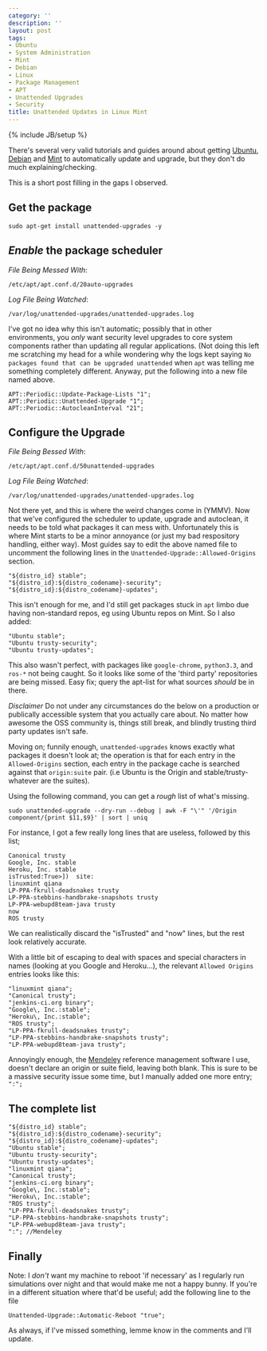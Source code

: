 ```yaml
---
category: ''
description: ''
layout: post
tags:
- Ubuntu
- System Administration
- Mint
- Debian
- Linux
- Package Management
- APT
- Unattended Upgrades
- Security
title: Unattended Updates in Linux Mint
---
```


{% include JB/setup %}

There's several very valid tutorials and guides around about getting [Ubuntu](https://help.ubuntu.com/community/AutomaticSecurityUpdates), [Debian](https://wiki.debian.org/UnattendedUpgrades) and [Mint](http://community.linuxmint.com/tutorial/view/1217) to automatically update and upgrade, but they don't do much explaining/checking. 

This is a short post filling in the gaps I observed. 


## Get the package

`sudo apt-get install unattended-upgrades -y`

## *Enable* the package scheduler

*File Being Messed With*: 

`/etc/apt/apt.conf.d/20auto-upgrades`

*Log File Being Watched*: 

`/var/log/unattended-upgrades/unattended-upgrades.log` 

I've got no idea why this isn't automatic; possibly that in other environments, you *only* want security level upgrades to core system components rather than updating all regular applications. (Not doing this left me scratching my head for a while wondering why the logs kept saying `No packages found that can be upgraded unattended` when `apt` was telling me something completely different. Anyway, put the following into a new file named above. 

    APT::Periodic::Update-Package-Lists "1";
    APT::Periodic::Unattended-Upgrade "1";
    APT::Periodic::AutocleanInterval "21";

## Configure the Upgrade

*File Being Bessed With*: 

`/etc/apt/apt.conf.d/50unattended-upgrades`

*Log File Being Watched*: 

`/var/log/unattended-upgrades/unattended-upgrades.log` 

Not there yet, and this is where the weird changes come in (YMMV). Now that we've configured the scheduler to update, upgrade and autoclean, it needs to be told what packages it can mess with. Unfortunately this is where Mint starts to be a minor annoyance (or just my bad respository handling, either way). Most guides say to edit the above named file to uncomment the following lines in the `Unattended-Upgrade::Allowed-Origins` section.

    "${distro_id} stable";
    "${distro_id}:${distro_codename}-security";
    "${distro_id}:${distro_codename}-updates";

This isn't enough for me, and I'd still get packages stuck in `apt` limbo due having non-standard repos, eg using Ubuntu repos on Mint. So I also added:

    "Ubuntu stable";
    "Ubuntu trusty-security";
    "Ubuntu trusty-updates";

This also wasn't perfect, with packages like `google-chrome`, `python3.3`, and `ros-*` not being caught. So it looks like some of the 'third party' repositories are being missed. Easy fix; query the apt-list for what sources *should* be in there.

*Disclaimer* Do not under any circumstances do the below on a production or publically accessible system that you actually care about. No matter how awesome the OSS community is, things still break, and blindly trusting third party updates isn't safe.

Moving on; funnily enough, `unattended-upgrades` knows exactly what packages it doesn't look at; the operation is that for each entry in the `Allowed-Origins` section, each entry in the package cache is searched against that `origin:suite` pair. (i.e Ubuntu is the Origin and stable/trusty-whatever are the suites).

Using the following command, you can get a *rough* list of what's missing. 

    sudo unattended-upgrade --dry-run --debug | awk -F "\'" '/Origin component/{print $11,$9}' | sort | uniq 

For instance, I got a few really long lines that are useless, followed by this list;

    Canonical trusty
    Google, Inc. stable
    Heroku, Inc. stable
    isTrusted:True>])  site:
    linuxmint qiana
    LP-PPA-fkrull-deadsnakes trusty
    LP-PPA-stebbins-handbrake-snapshots trusty
    LP-PPA-webupd8team-java trusty
    now
    ROS trusty

We can realistically discard the "isTrusted" and "now" lines, but the rest look relatively accurate. 

With a little bit of escaping to deal with spaces and special characters in names (looking at you Google and Heroku...), the relevant `Allowed Origins` entries looks like this:


    "linuxmint qiana";
    "Canonical trusty";
    "jenkins-ci.org binary";
    "Google\, Inc.:stable";
    "Heroku\, Inc.:stable";
    "ROS trusty";
    "LP-PPA-fkrull-deadsnakes trusty";
    "LP-PPA-stebbins-handbrake-snapshots trusty";
    "LP-PPA-webupd8team-java trusty";

Annoyingly enough, the [Mendeley](http://www.mendeley.com) reference management software I use, doesn't declare an origin or suite field, leaving both blank. This is sure to be a massive security issue some time, but I manually added one more entry; `":";`

## The complete list
    "${distro_id} stable";
    "${distro_id}:${distro_codename}-security";
    "${distro_id}:${distro_codename}-updates";
    "Ubuntu stable";
    "Ubuntu trusty-security";
    "Ubuntu trusty-updates";
    "linuxmint qiana";
    "Canonical trusty";
    "jenkins-ci.org binary";
    "Google\, Inc.:stable";
    "Heroku\, Inc.:stable";
    "ROS trusty";
    "LP-PPA-fkrull-deadsnakes trusty";
    "LP-PPA-stebbins-handbrake-snapshots trusty";
    "LP-PPA-webupd8team-java trusty";
    ":"; //Mendeley

## Finally
Note: I *don't* want my machine to reboot 'if necessary' as I regularly run simulations over night and that would make me not a happy bunny. If you're in a different situation where that'd be useful; add the following line to the file

`Unattended-Upgrade::Automatic-Reboot "true";`

As always, if I've missed something, lemme know in the comments and I'll update.

